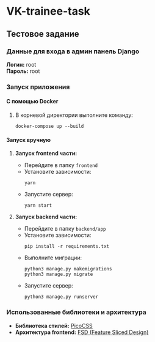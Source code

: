 # VK-trainee-task

## Тестовое задание

### Данные для входа в админ панель Django
**Логин:** root  
**Пароль:** root

### Запуск приложения

#### С помощью Docker
1. В корневой директории выполните команду:
    ```
    docker-compose up --build
    ```

#### Запуск вручную
1. **Запуск frontend части:**
    - Перейдите в папку `frontend`
    - Установите зависимости:
        ```
        yarn
        ```
    - Запустите сервер:
        ```
        yarn start
        ```

2. **Запуск backend части:**
    - Перейдите в папку `backend/app`
    - Установите зависимости:
        ```
        pip install -r requirements.txt
        ```
    - Выполните миграции:
        ```
        python3 manage.py makemigrations
        python3 manage.py migrate
        ```
    - Запустите сервер:
        ```
        python3 manage.py runserver
        ```

### Использованные библиотеки и архитектура
- **Библиотека стилей:** [PicoCSS](https://picocss.com/)
- **Архитектура frontend:** [FSD (Feature Sliced Design)](https://feature-sliced.design/)